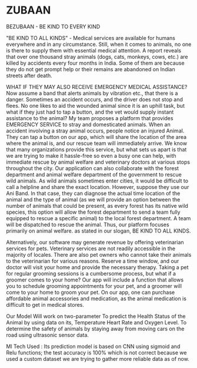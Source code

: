 # ZUBAAN

BEZUBAAN - BE KIND TO EVERY KIND

"BE KIND TO ALL KINDS" - Medical services are available for humans everywhere and in any circumstance. Still, when it comes to animals, no one is there to supply them with essential medical attention. A report reveals that over one thousand stray animals (dogs, cats, monkeys, cows, etc.) are killed by accidents every four months in India. Some of them are because they do not get prompt help or their remains are abandoned on Indian streets after death.

WHAT IF THEY MAY ALSO RECEIVE EMERGENCY MEDICAL ASSISTANCE? Now assume a band that alerts animals by vibration etc., that there is a danger. Sometimes an accident occurs, and the driver does not stop and flees. No one likes to aid the wounded animal since it is an uphill task, but what if they just had to tap a button, and the vet would supply instant assistance to the animal? My team proposes a platform that provides EMERGENCY SERVICE to stray and domesticated animals. When an accident involving a stray animal occurs, people notice an injured Animal. They can tap a button on our app, which will share the location of the area where the animal is, and our rescue team will immediately arrive. We know that many organizations provide this service, but what sets us apart is that we are trying to make it hassle-free so even a busy one can help, with immediate rescue by animal welfare and veterinary doctors at various stops throughout the city. Our application can also collaborate with the forest department and animal welfare department of the government to rescue wild animals. As wild animals sometimes enter cities, it would be difficult to call a helpline and share the exact location. However, suppose they use our Ani Band. In that case, they can diagnose the actual time location of the animal and the type of animal (as we will provide an option between the number of animals that could be present, as every forest has its native wild species, this option will allow the forest department to send a team fully equipped to rescue a specific animal) to the local forest department. A team will be dispatched to rescue the animal. Thus, our platform focuses primarily on animal welfare. as stated in our slogan, BE KIND TO ALL KINDS.

Alternatively, our software may generate revenue by offering veterinarian services for pets. Veterinary services are not readily accessible in the majority of locales. There are also pet owners who cannot take their animals to the veterinarian for various reasons. Reserve a time window, and our doctor will visit your home and provide the necessary therapy. Taking a pet for regular grooming sessions is a cumbersome process, but what if a groomer comes to your home? Our app will include a function that allows you to schedule grooming appointments for your pet, and a groomer will come to your home to groom your pet. On our app, one can purchase affordable animal accessories and medication, as the animal medication is difficult to get in medical stores.


Our Model Will work on two-parameter 
To predict the Health Status of the Animal by using data on its, Temperature Heart Rate and Oxygen Level.
To determine the safety of animals by staying away from moving cars on the road using ultrasonic sensor data. 

Ml Tech Used :
Its prediction model is based on CNN using sigmoid and Relu functions; the test accuracy is 100% which is not correct because we used a custom dataset we are trying to gather more reliable data as of now.

